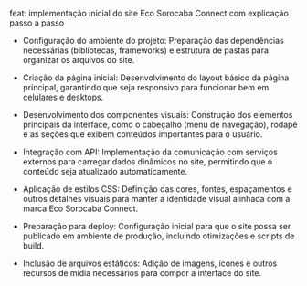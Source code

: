 feat: implementação inicial do site Eco Sorocaba Connect com explicação passo a passo

- Configuração do ambiente do projeto:
  Preparação das dependências necessárias (bibliotecas, frameworks) e estrutura de pastas para organizar os arquivos do site.

- Criação da página inicial:
  Desenvolvimento do layout básico da página principal, garantindo que seja responsivo para funcionar bem em celulares e desktops.

- Desenvolvimento dos componentes visuais:
  Construção dos elementos principais da interface, como o cabeçalho (menu de navegação), rodapé e as seções que exibem conteúdos importantes para o usuário.

- Integração com API:
  Implementação da comunicação com serviços externos para carregar dados dinâmicos no site, permitindo que o conteúdo seja atualizado automaticamente.

- Aplicação de estilos CSS:
  Definição das cores, fontes, espaçamentos e outros detalhes visuais para manter a identidade visual alinhada com a marca Eco Sorocaba Connect.

- Preparação para deploy:
  Configuração inicial para que o site possa ser publicado em ambiente de produção, incluindo otimizações e scripts de build.

- Inclusão de arquivos estáticos:
  Adição de imagens, ícones e outros recursos de mídia necessários para compor a interface do site.
